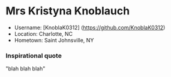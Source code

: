# Mrs Kristyna Knoblauch 

* Username: [KnoblaK0312] (https://github.com/KnoblaK0312)
* Location: Charlotte, NC 
* Hometown: Saint Johnsville, NY

### Inspirational quote

"blah blah blah"
